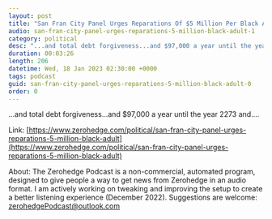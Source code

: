 ```yaml
---
layout: post
title: "San Fran City Panel Urges Reparations Of $5 Million Per Black Adult"
audio: san-fran-city-panel-urges-reparations-5-million-black-adult-1
category: political
desc: "...and total debt forgiveness...and $97,000 a year until the year 2273 and...."
duration: 00:03:26
length: 206
datetime: Wed, 18 Jan 2023 02:30:00 +0000
tags: podcast
guid: san-fran-city-panel-urges-reparations-5-million-black-adult-0
order: 0
---
```

...and total debt forgiveness...and $97,000 a year until the year 2273 and....

Link: [https://www.zerohedge.com/political/san-fran-city-panel-urges-reparations-5-million-black-adult](https://www.zerohedge.com/political/san-fran-city-panel-urges-reparations-5-million-black-adult)

About: The Zerohedge Podcast is a non-commercial, automated program, designed to give people a way to get news from Zerohedge in an audio format.  I am actively working on tweaking and improving the setup to create a better listening experience (December 2022).  Suggestions are welcome: [zerohedgePodcast@outlook.com](mailto:zerohedgePodcast@outlook.com)